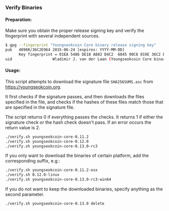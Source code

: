 ### Verify Binaries

#### Preparation:

Make sure you obtain the proper release signing key and verify the fingerprint with several independent sources.

```sh
$ gpg --fingerprint "Youngseokcoin Core binary release signing key"
pub   4096R/36C2E964 2015-06-24 [expires: YYYY-MM-DD]
      Key fingerprint = 01EA 5486 DE18 A882 D4C2  6845 90C8 019E 36C2 E964
uid                  Wladimir J. van der Laan (Youngseokcoin Core binary release signing key) <laanwj@gmail.com>
```

#### Usage:

This script attempts to download the signature file `SHA256SUMS.asc` from https://youngseokcoin.org.

It first checks if the signature passes, and then downloads the files specified in the file, and checks if the hashes of these files match those that are specified in the signature file.

The script returns 0 if everything passes the checks. It returns 1 if either the signature check or the hash check doesn't pass. If an error occurs the return value is 2.


```sh
./verify.sh youngseokcoin-core-0.11.2
./verify.sh youngseokcoin-core-0.12.0
./verify.sh youngseokcoin-core-0.13.0-rc3
```

If you only want to download the binaries of certain platform, add the corresponding suffix, e.g.:

```sh
./verify.sh youngseokcoin-core-0.11.2-osx
./verify.sh 0.12.0-linux
./verify.sh youngseokcoin-core-0.13.0-rc3-win64
```

If you do not want to keep the downloaded binaries, specify anything as the second parameter.

```sh
./verify.sh youngseokcoin-core-0.13.0 delete
```

